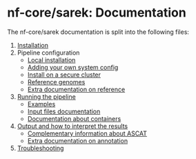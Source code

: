 # nf-core/sarek: Documentation

The nf-core/sarek documentation is split into the following files:

1. [Installation](https://nf-co.re/usage/installation)
2. Pipeline configuration
    * [Local installation](https://nf-co.re/usage/local_installation)
    * [Adding your own system config](https://nf-co.re/usage/adding_own_config)
    * [Install on a secure cluster](install_bianca.md)
    * [Reference genomes](https://nf-co.re/usage/reference_genomes)
    * [Extra documentation on reference](reference.md)
3. [Running the pipeline](usage.md)
    * [Examples](use_cases.md)
    * [Input files documentation](input.md)
    * [Documentation about containers](containers.md)
4. [Output and how to interpret the results](output.md)
    * [Complementary information about ASCAT](ascat.md)
    * [Extra documentation on annotation](annotation.md)
5. [Troubleshooting](https://nf-co.re/usage/troubleshooting)
